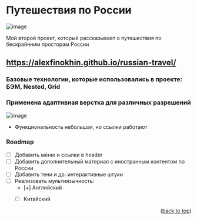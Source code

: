 
# Путешествия по России
<div id="top"></div>


![image](https://user-images.githubusercontent.com/101180377/165861416-ddcff970-4b07-4b83-bb30-bd515bc3a683.png)

Мой второй проект, который рассказывает о путешествия по бескрайнним просторам России
## https://alexfinokhin.github.io/russian-travel/
### Базовые технологии, которые использовались в проекте: БЭМ, Nested, Grid
### Применена адаптивная верстка для различных разрешений
![image](https://c.tenor.com/JdNHrW-dfq0AAAAC/%D1%8D%D1%82%D0%BE%D0%B1%D0%B0%D0%B7%D0%B0-%D0%B1%D0%B0%D0%B7%D0%B0.gif)
- Функциональность небольшая, но ссылки работают



### Roadmap
- [ ] Добавить меню и ссылки в header
- [ ] Добавить дополнительный материал с иностранным контентом по России
- [ ] Добавить тени и др. интерактивные штуки
- [ ] Реализовать мультиязычность:
    - [+] Английский
    - [ ] Китайский


<p align="right">(<a href="#top">back to top</a>)</p>



